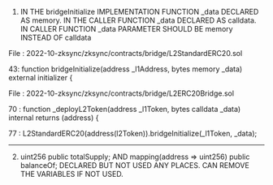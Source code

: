 
1) IN THE bridgeInitialize IMPLEMENTATION FUNCTION _data DECLARED AS memory. IN THE CALLER FUNCTION _data DECLARED AS calldata. IN CALLER FUNCTION _data PARAMETER SHOULD BE memory INSTEAD OF calldata 


File :     2022-10-zksync/zksync/contracts/bridge/L2StandardERC20.sol

43:      function bridgeInitialize(address _l1Address, bytes memory _data) external initializer {

File :   2022-10-zksync/zksync/contracts/bridge/L2ERC20Bridge.sol

70 :     function _deployL2Token(address _l1Token, bytes calldata _data) internal returns (address) {

77 :      L2StandardERC20(address(l2Token)).bridgeInitialize(_l1Token, _data);

-------------------------------------------------------------------------------------------------------------------------------------------

2)   uint256 public totalSupply; AND mapping(address => uint256) public balanceOf; DECLARED BUT NOT USED ANY PLACES. CAN REMOVE THE VARIABLES IF NOT USED.